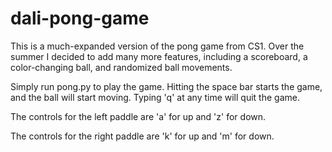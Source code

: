 # dali-pong-game
This is a much-expanded version of the pong game from CS1. Over the summer I decided to add many more features, including a scoreboard, a color-changing ball, and randomized ball movements.

Simply run pong.py to play the game. Hitting the space bar starts the game, and the ball will start moving. Typing 'q' at any time will quit the game.

The controls for the left paddle are 'a' for up and 'z' for down.

The controls for the right paddle are 'k' for up and 'm' for down.

